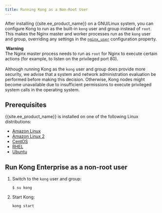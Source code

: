 ```yaml
---
title: Running Kong as a Non-Root User
---
```


After installing {{site.ee_product_name}} on a GNU/Linux system, you can
configure Kong to run as the built-in `kong` user and group instead of `root`.
This makes the Nginx master and worker processes run as the `kong` user and
group, overriding any settings in the
[`nginx_user`](/enterprise/{{page.kong_version}}/property-reference/#nginx_user)
configuration property.

<div class="alert alert-warning">
<i class="fas fa-exclamation-triangle" style="color:orange; margin-right:3px"></i>
  <b>Warning</b>
  <br>The Nginx master process needs to run as <code>root</code> for
  Nginx to execute certain actions (for example, to listen on the privileged
  port 80).
  <br>
  <br>Although running Kong as the <code>kong</code> user
  and group does provide more security, we advise that a system and network
  administration evaluation be performed before making this decision. Otherwise,
  Kong nodes might become unavailable due to insufficient permissions to execute
  privileged system calls in the operating system.
</div>

## Prerequisites

{{site.ee_product_name}} is installed on one of the following Linux distributions:
* [Amazon Linux](/enterprise/{{page.kong_version}}/deployment/installation/amazon-linux)
* [Amazon Linux 2](/enterprise/{{page.kong_version}}/deployment/installation/amazon-linux-2)
* [CentOS](/enterprise/{{page.kong_version}}/deployment/installation/centos)
* [RHEL](/enterprise/{{page.kong_version}}/deployment/installation/rhel)
* [Ubuntu](/enterprise/{{page.kong_version}}/deployment/installation/ubuntu)

## Run Kong Enterprise as a non-root user

1. Switch to the `kong` user and group:
    ```sh
    $ su kong
    ```
2. Start Kong:

    ```sh
    kong start
    ```
